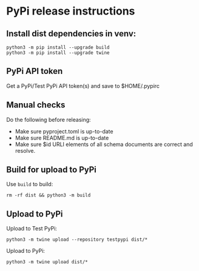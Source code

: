 # PyPi release instructions

## Install dist dependencies in venv:
```shell
python3 -m pip install --upgrade build
python3 -m pip install --upgrade twine
```

## PyPi API token
Get a PyPi/Test PyPi API token(s) and save to $HOME/.pypirc

## Manual checks
Do the following before releasing:
  - Make sure pyproject.toml is up-to-date
  - Make sure README.md is up-to-date
  - Make sure $id URLI elements of all schema documents are correct and resolve.

## Build for upload to PyPi

Use `build` to build:
```shell
rm -rf dist && python3 -m build
```

## Upload to PyPi
Upload to Test PyPi:
```shell
python3 -m twine upload --repository testpypi dist/*
```

Upload to PyPi:
```shell
python3 -m twine upload dist/*
```

